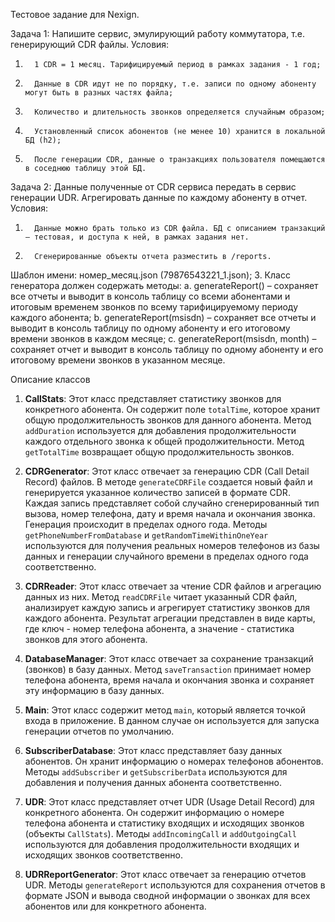 Тестовое задание для Nexign.

Задача 1:
Напишите сервис, эмулирующий работу коммутатора, т.е. генерирующий CDR файлы.
Условия:
1.       1 CDR = 1 месяц. Тарифицируемый период в рамках задания - 1 год;
2.       Данные в CDR идут не по порядку, т.е. записи по одному абоненту могут быть в разных частях файла;
3.       Количество и длительность звонков определяется случайным образом;
4.       Установленный список абонентов (не менее 10) хранится в локальной БД (h2);
5.       После генерации CDR, данные о транзакциях пользователя помещаются в соседнюю таблицу этой БД.
Задача 2:
Данные полученные от CDR сервиса передать в сервис генерации UDR. Агрегировать данные по каждому абоненту в отчет.
          	Условия:
1.       Данные можно брать только из CDR файла. БД с описанием транзакций – тестовая, и доступа к ней, в рамках задания нет.
2.       Сгенерированные объекты отчета разместить в /reports.
Шаблон имени: номер_месяц.json (79876543221_1.json);
3.       Класс генератора должен содержать методы:
a.        generateReport() – сохраняет все отчеты и выводит в консоль таблицу со всеми абонентами и итоговым временем звонков по всему тарифицируемому периоду каждого абонента;
b.       generateReport(msisdn) – сохраняет все отчеты и выводит в консоль таблицу по одному абоненту и его итоговому времени звонков в каждом месяце;
c.       generateReport(msisdn, month) – сохраняет отчет и выводит в консоль таблицу по одному абоненту и его итоговому времени звонков в указанном месяце.

Описание классов
1. **CallStats**: Этот класс представляет статистику звонков для конкретного абонента. Он содержит поле `totalTime`, которое хранит общую продолжительность звонков для данного абонента. Метод `addDuration` используется для добавления продолжительности каждого отдельного звонка к общей продолжительности. Метод `getTotalTime` возвращает общую продолжительность звонков.

2. **CDRGenerator**: Этот класс отвечает за генерацию CDR (Call Detail Record) файлов. В методе `generateCDRFile` создается новый файл и генерируется указанное количество записей в формате CDR. Каждая запись представляет собой случайно сгенерированный тип вызова, номер телефона, дату и время начала и окончания звонка. Генерация происходит в пределах одного года. Методы `getPhoneNumberFromDatabase` и `getRandomTimeWithinOneYear` используются для получения реальных номеров телефонов из базы данных и генерации случайного времени в пределах одного года соответственно.

3. **CDRReader**: Этот класс отвечает за чтение CDR файлов и агрегацию данных из них. Метод `readCDRFile` читает указанный CDR файл, анализирует каждую запись и агрегирует статистику звонков для каждого абонента. Результат агрегации представлен в виде карты, где ключ - номер телефона абонента, а значение - статистика звонков для этого абонента.

4. **DatabaseManager**: Этот класс отвечает за сохранение транзакций (звонков) в базу данных. Метод `saveTransaction` принимает номер телефона абонента, время начала и окончания звонка и сохраняет эту информацию в базу данных.

5. **Main**: Этот класс содержит метод `main`, который является точкой входа в приложение. В данном случае он используется для запуска генерации отчетов по умолчанию.

6. **SubscriberDatabase**: Этот класс представляет базу данных абонентов. Он хранит информацию о номерах телефонов абонентов. Методы `addSubscriber` и `getSubscriberData` используются для добавления и получения данных абонента соответственно.

7. **UDR**: Этот класс представляет отчет UDR (Usage Detail Record) для конкретного абонента. Он содержит информацию о номере телефона абонента и статистику входящих и исходящих звонков (объекты `CallStats`). Методы `addIncomingCall` и `addOutgoingCall` используются для добавления продолжительности входящих и исходящих звонков соответственно.

8. **UDRReportGenerator**: Этот класс отвечает за генерацию отчетов UDR. Методы `generateReport` используются для сохранения отчетов в формате JSON и вывода сводной информации о звонках для всех абонентов или для конкретного абонента.
